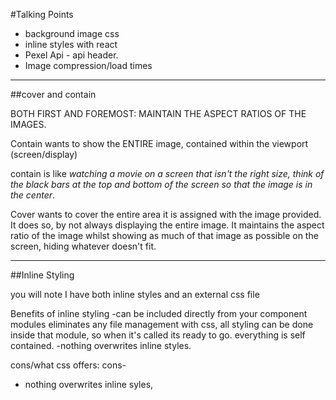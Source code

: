 #Talking Points

- background image css
- inline styles with react
- Pexel Api - api header.
- Image compression/load times

----------------------------------------

##cover and contain

BOTH FIRST AND FOREMOST:
MAINTAIN THE ASPECT RATIOS OF THE IMAGES.

Contain wants to show the ENTIRE image, contained within the viewport (screen/display)

contain is like *watching a  movie on a screen that isn't the right size, think of the black bars at the top and bottom of the screen so that the image is in the center*.

Cover wants to cover the entire area it is assigned with the image provided. It does so, by not always displaying the entire image. It maintains the aspect ratio of the image whilst showing as much of that image as possible on the screen, hiding whatever doesn't fit.

--------------------------------------

##Inline Styling

you will note I have both inline styles and an external css file

Benefits of inline styling
-can be included directly from your component modules
    eliminates any file management with css, all styling can be done inside that module, so when it's called its ready to go. everything is self contained.
-nothing overwrites inline styles.

cons/what css offers:
cons-
  - nothing overwrites inline syles,
